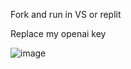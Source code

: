 Fork and run in VS or replit

Replace my openai key

![image](https://github.com/user-attachments/assets/7bc6fea9-94a2-4a39-ad26-05179e8a9186)
